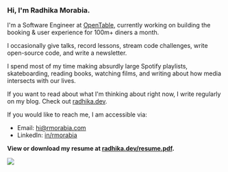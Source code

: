 ### Hi, I'm Radhika Morabia.

I'm a Software Engineer at [OpenTable](https://opentable.com), currently working on building the booking & user experience for 100m+ diners a month.

I occasionally give talks, record lessons, stream code challenges, write open-source code, and write a newsletter.

I spend most of my time making absurdly large Spotify playlists, skateboarding, reading books, watching films, and writing about how media intersects with our lives.
 
If you want to read about what I'm thinking about right now, I write regularly on my blog. Check out [radhika.dev](https://radhika.dev/).

If you would like to reach me, I am accessible via:

- Email: [hi@rmorabia.com](mailto:hi@rmorabia.com)
- LinkedIn: [in/rmorabia](http://linkedin.com/in/rmorabia)

**View or download my resume at [radhika.dev/resume.pdf](https://radhika.dev/resume.pdf).**

![](https://komarev.com/ghpvc/?username=rmorabia)



